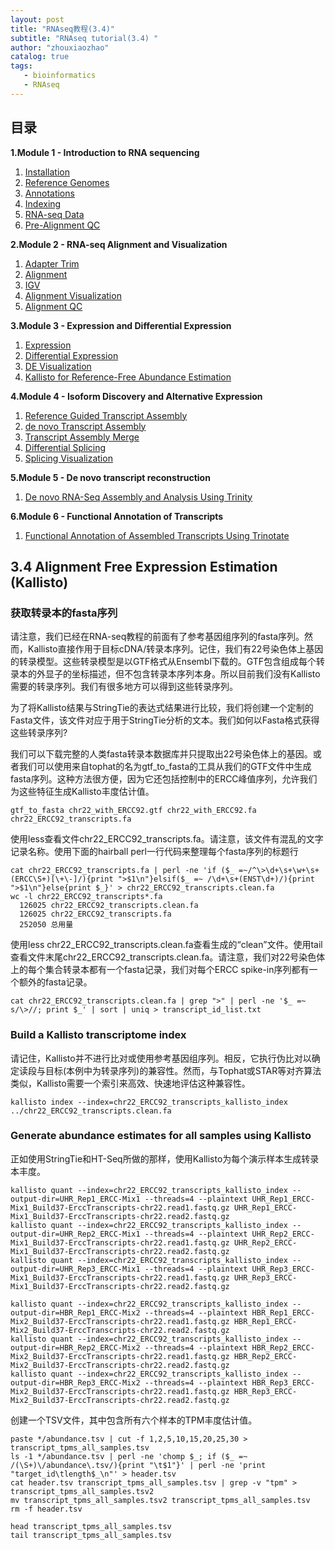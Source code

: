 ```yaml
---
layout: post
title: "RNAseq教程(3.4)"
subtitle: "RNAseq tutorial(3.4) "
author: "zhouxiaozhao"
catalog: true
tags:
   - bioinformatics
   - RNAseq
---
```


## 目录

**1.Module 1 - Introduction to RNA sequencing**

1. [Installation](https://www.zhouxiaozhao.cn/2020/11/17/RNAseq(1)/)
2. [Reference Genomes](https://www.zhouxiaozhao.cn/2020/11/28/RNAseq(2)/)
3. [Annotations](https://www.zhouxiaozhao.cn/2020/12/01/RNAseq(3)/)
4. [Indexing](https://www.zhouxiaozhao.cn/2020/12/03/RNAseq(4)/)
5. [RNA-seq Data](https://www.zhouxiaozhao.cn/2020/12/05/RNAseq(5)/)
6. [Pre-Alignment QC](https://www.zhouxiaozhao.cn/2020/12/08/RNAseq(6)/)

**2.Module 2 - RNA-seq Alignment and Visualization**

1. [Adapter Trim](https://www.zhouxiaozhao.cn/2020/12/10/RNAseq(7)/)
2. [Alignment](https://www.zhouxiaozhao.cn/2020/12/12/RNAseq(8)/)
3. [IGV](https://www.zhouxiaozhao.cn/2020/12/15/RNAseq(9)/)
4. [Alignment Visualization](https://www.zhouxiaozhao.cn/2020/12/17/RNAseq(10)/)
5. [Alignment QC](https://www.zhouxiaozhao.cn/2020/12/19/RNAseq(11)/)

**3.Module 3 - Expression and Differential Expression**

1. [Expression](https://www.zhouxiaozhao.cn/2020/12/22/RNAseq(12)/)
2. [Differential Expression](https://www.zhouxiaozhao.cn/2020/12/24/RNAseq(13)/)
3. [DE Visualization](https://www.zhouxiaozhao.cn/2020/12/26/RNAseq(14)/)
4. [Kallisto for Reference-Free Abundance Estimation](https://www.zhouxiaozhao.cn/2020/12/29/RNAseq(15)/)

**4.Module 4 - Isoform Discovery and Alternative Expression**

1. [Reference Guided Transcript Assembly](https://www.zhouxiaozhao.cn/2020/12/31/RNAseq(16)/)
2. [de novo Transcript Assembly](https://www.zhouxiaozhao.cn/2021/01/02/RNAseq(17)/)
3. [Transcript Assembly Merge](https://www.zhouxiaozhao.cn/2021/01/05/RNAseq(18)/)
4. [Differential Splicing](https://www.zhouxiaozhao.cn/2021/01/07/RNAseq(19)/)
5. [Splicing Visualization](https://www.zhouxiaozhao.cn/2021/01/09/RNAseq(20)/)

**5.Module 5 - De novo transcript reconstruction**

1. [De novo RNA-Seq Assembly and Analysis Using Trinity](https://www.zhouxiaozhao.cn/2021/01/12/RNAseq(21)/)

**6.Module 6 - Functional Annotation of Transcripts**

1. [Functional Annotation of Assembled Transcripts Using Trinotate](https://www.zhouxiaozhao.cn/2021/01/14/RNAseq(22)/)

## 3.4 Alignment Free Expression Estimation (Kallisto)

### 获取转录本的fasta序列

请注意，我们已经在RNA-seq教程的前面有了参考基因组序列的fasta序列。然而，Kallisto直接作用于目标cDNA/转录本序列。记住，我们有22号染色体上基因的转录模型。这些转录模型是以GTF格式从Ensembl下载的。GTF包含组成每个转录本的外显子的坐标描述，但不包含转录本序列本身。所以目前我们没有Kallisto需要的转录序列。我们有很多地方可以得到这些转录序列。

为了将Kallisto结果与StringTie的表达式结果进行比较，我们将创建一个定制的Fasta文件，该文件对应于用于StringTie分析的文本。我们如何以Fasta格式获得这些转录序列?

我们可以下载完整的人类fasta转录本数据库并只提取出22号染色体上的基因。或者我们可以使用来自tophat的名为gtf_to_fasta的工具从我们的GTF文件中生成fasta序列。这种方法很方便，因为它还包括控制中的ERCC峰值序列，允许我们为这些特征生成Kallisto丰度估计值。

```
gtf_to_fasta chr22_with_ERCC92.gtf chr22_with_ERCC92.fa chr22_ERCC92_transcripts.fa
```

使用less查看文件chr22_ERCC92_transcripts.fa。请注意，该文件有混乱的文字记录名称。使用下面的hairball perl一行代码来整理每个fasta序列的标题行

```
cat chr22_ERCC92_transcripts.fa | perl -ne 'if ($_ =~/^\>\d+\s+\w+\s+(ERCC\S+)[\+\-]/){print ">$1\n"}elsif($_ =~ /\d+\s+(ENST\d+)/){print ">$1\n"}else{print $_}' > chr22_ERCC92_transcripts.clean.fa
wc -l chr22_ERCC92_transcripts*.fa
  126025 chr22_ERCC92_transcripts.clean.fa
  126025 chr22_ERCC92_transcripts.fa
  252050 总用量
```

使用less chr22_ERCC92_transcripts.clean.fa查看生成的“clean”文件。使用tail查看文件末尾chr22_ERCC92_transcripts.clean.fa。请注意，我们对22号染色体上的每个集合转录本都有一个fasta记录，我们对每个ERCC spike-in序列都有一个额外的fasta记录。

```
cat chr22_ERCC92_transcripts.clean.fa | grep ">" | perl -ne '$_ =~ s/\>//; print $_' | sort | uniq > transcript_id_list.txt
```

### Build a Kallisto transcriptome index

请记住，Kallisto并不进行比对或使用参考基因组序列。相反，它执行伪比对以确定读段与目标(本例中为转录序列)的兼容性。然而，与Tophat或STAR等对齐算法类似，Kallisto需要一个索引来高效、快速地评估这种兼容性。

```
kallisto index --index=chr22_ERCC92_transcripts_kallisto_index ../chr22_ERCC92_transcripts.clean.fa
```

### Generate abundance estimates for all samples using Kallisto

正如使用StringTie和HT-Seq所做的那样，使用Kallisto为每个演示样本生成转录本丰度。

```
kallisto quant --index=chr22_ERCC92_transcripts_kallisto_index --output-dir=UHR_Rep1_ERCC-Mix1 --threads=4 --plaintext UHR_Rep1_ERCC-Mix1_Build37-ErccTranscripts-chr22.read1.fastq.gz UHR_Rep1_ERCC-Mix1_Build37-ErccTranscripts-chr22.read2.fastq.gz
kallisto quant --index=chr22_ERCC92_transcripts_kallisto_index --output-dir=UHR_Rep2_ERCC-Mix1 --threads=4 --plaintext UHR_Rep2_ERCC-Mix1_Build37-ErccTranscripts-chr22.read1.fastq.gz UHR_Rep2_ERCC-Mix1_Build37-ErccTranscripts-chr22.read2.fastq.gz
kallisto quant --index=chr22_ERCC92_transcripts_kallisto_index --output-dir=UHR_Rep3_ERCC-Mix1 --threads=4 --plaintext UHR_Rep3_ERCC-Mix1_Build37-ErccTranscripts-chr22.read1.fastq.gz UHR_Rep3_ERCC-Mix1_Build37-ErccTranscripts-chr22.read2.fastq.gz

kallisto quant --index=chr22_ERCC92_transcripts_kallisto_index --output-dir=HBR_Rep1_ERCC-Mix2 --threads=4 --plaintext HBR_Rep1_ERCC-Mix2_Build37-ErccTranscripts-chr22.read1.fastq.gz HBR_Rep1_ERCC-Mix2_Build37-ErccTranscripts-chr22.read2.fastq.gz
kallisto quant --index=chr22_ERCC92_transcripts_kallisto_index --output-dir=HBR_Rep2_ERCC-Mix2 --threads=4 --plaintext HBR_Rep2_ERCC-Mix2_Build37-ErccTranscripts-chr22.read1.fastq.gz HBR_Rep2_ERCC-Mix2_Build37-ErccTranscripts-chr22.read2.fastq.gz
kallisto quant --index=chr22_ERCC92_transcripts_kallisto_index --output-dir=HBR_Rep3_ERCC-Mix2 --threads=4 --plaintext HBR_Rep3_ERCC-Mix2_Build37-ErccTranscripts-chr22.read1.fastq.gz HBR_Rep3_ERCC-Mix2_Build37-ErccTranscripts-chr22.read2.fastq.gz
```

创建一个TSV文件，其中包含所有六个样本的TPM丰度估计值。

```
paste */abundance.tsv | cut -f 1,2,5,10,15,20,25,30 > transcript_tpms_all_samples.tsv
ls -1 */abundance.tsv | perl -ne 'chomp $_; if ($_ =~ /(\S+)\/abundance\.tsv/){print "\t$1"}' | perl -ne 'print "target_id\tlength$_\n"' > header.tsv
cat header.tsv transcript_tpms_all_samples.tsv | grep -v "tpm" > transcript_tpms_all_samples.tsv2
mv transcript_tpms_all_samples.tsv2 transcript_tpms_all_samples.tsv
rm -f header.tsv
```

```
head transcript_tpms_all_samples.tsv
tail transcript_tpms_all_samples.tsv
```

